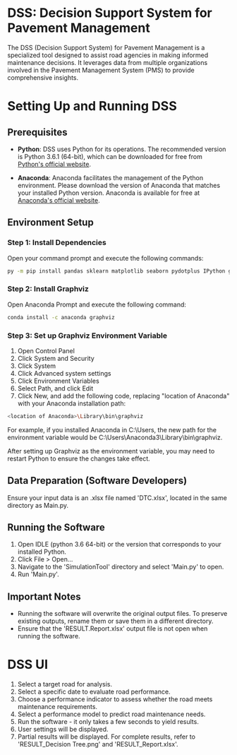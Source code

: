 # DSS: Decision Support System for Pavement Management

The DSS (Decision Support System) for Pavement Management is a specialized tool designed to assist road agencies in making informed maintenance decisions. It leverages data from multiple organizations involved in the Pavement Management System (PMS) to provide comprehensive insights.

# Setting Up and Running DSS

## Prerequisites

- **Python**: DSS uses Python for its operations. The recommended version is Python 3.6.1 (64-bit), which can be downloaded for free from [Python's official website](https://www.python.org/).

- **Anaconda**: Anaconda facilitates the management of the Python environment. Please download the version of Anaconda that matches your installed Python version. Anaconda is available for free at [Anaconda's official website](https://www.anaconda.com/).

## Environment Setup

### Step 1: Install Dependencies

Open your command prompt and execute the following commands:

```bash
py -m pip install pandas sklearn matplotlib seaborn pydotplus IPython graphviz xlrd openpyxl PyQt5
```

### Step 2: Install Graphviz

Open Anaconda Prompt and execute the following command:

```bash
conda install -c anaconda graphviz
```

### Step 3: Set up Graphviz Environment Variable

1. Open Control Panel
2. Click System and Security
3. Click System
4. Click Advanced system settings
5. Click Environment Variables
6. Select Path, and click Edit
7. Click New, and add the following code, replacing "location of Anaconda" with your Anaconda installation path: 

```bash
<location of Anaconda>\Library\bin\graphviz
```
For example, if you installed Anaconda in C:\Users, the new path for the environment variable would be C:\Users\Anaconda3\Library\bin\graphviz.

After setting up Graphviz as the environment variable, you may need to restart Python to ensure the changes take effect.

## Data Preparation (Software Developers)

Ensure your input data is an .xlsx file named 'DTC.xlsx', located in the same directory as Main.py.

## Running the Software

1. Open IDLE (python 3.6 64-bit) or the version that corresponds to your installed Python.
2. Click File > Open...
3. Navigate to the 'SimulationTool' directory and select 'Main.py' to open.
4. Run 'Main.py'.

## Important Notes

- Running the software will overwrite the original output files. To preserve existing outputs, rename them or save them in a different directory.
- Ensure that the 'RESULT.Report.xlsx' output file is not open when running the software.

# DSS UI

1. Select a target road for analysis.
2. Select a specific date to evaluate road performance.
3. Choose a performance indicator to assess whether the road meets maintenance requirements.
4. Select a performance model to predict road maintenance needs.
5. Run the software - it only takes a few seconds to yield results.
6. User settings will be displayed.
7. Partial results will be displayed. For complete results, refer to 'RESULT_Decision Tree.png' and 'RESULT_Report.xlsx'.
